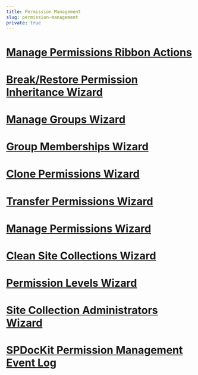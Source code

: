 ```yaml
---
title: Permission Management
slug: permission-management
private: true
---
```


# [Manage Permissions Ribbon Actions](manage-permissions-ribbon-actions.md)
# [Break/Restore Permission Inheritance Wizard](break-restore-permission-inheritance-wizard.md)
# [Manage Groups Wizard](manage-groups-wizard.md)
# [Group Memberships Wizard](group-memberships-wizard.md)
# [Clone Permissions Wizard](clone-permissions-wizard.md)
# [Transfer Permissions Wizard](transfer-permissions-wizard.md)
# [Manage Permissions Wizard](manage-permissions-wizard.md)
# [Clean Site Collections Wizard](clean-site-collections-wizard.md)
# [Permission Levels Wizard](permission-levels-wizard.md)
# [Site Collection Administrators Wizard](site-collection-administrators-wizard.md)
# [SPDocKit Permission Management Event Log](spdockit-permission-management-event-log.md)
